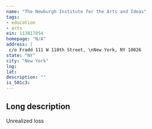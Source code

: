 ```yaml
---
name: "The Newburgh Institute for the Arts and Ideas"
tags:
- education
- arts
ein: 113817054
homepage: "N/A"
address: |
 c/o Fradd 111 W 110th Street, \nNew York, NY 10026
state: "NY"
city: "New York"
lng: 
lat: 
description: ""
is_501c3: 
---
```


## Long description

Unrealized loss
